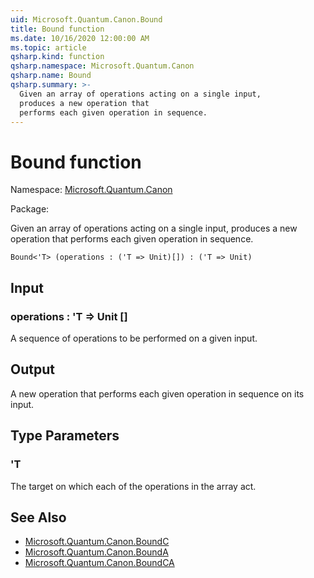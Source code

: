 ```yaml
---
uid: Microsoft.Quantum.Canon.Bound
title: Bound function
ms.date: 10/16/2020 12:00:00 AM
ms.topic: article
qsharp.kind: function
qsharp.namespace: Microsoft.Quantum.Canon
qsharp.name: Bound
qsharp.summary: >-
  Given an array of operations acting on a single input,
  produces a new operation that
  performs each given operation in sequence.
---
```


# Bound function

Namespace: [Microsoft.Quantum.Canon](xref:Microsoft.Quantum.Canon)

Package: [](https://nuget.org/packages/)


Given an array of operations acting on a single input,produces a new operation thatperforms each given operation in sequence.

```Q#
Bound<'T> (operations : ('T => Unit)[]) : ('T => Unit)
```


## Input

### operations : 'T => Unit []

A sequence of operations to be performed on a given input.



## Output

A new operation that performs each given operation in sequenceon its input.

## Type Parameters

### 'T

The target on which each of the operations in the array act.



## See Also

- [Microsoft.Quantum.Canon.BoundC](xref:Microsoft.Quantum.Canon.BoundC)
- [Microsoft.Quantum.Canon.BoundA](xref:Microsoft.Quantum.Canon.BoundA)
- [Microsoft.Quantum.Canon.BoundCA](xref:Microsoft.Quantum.Canon.BoundCA)
